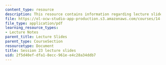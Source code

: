 ```yaml
---
content_type: resource
description: This resource contains information regarding lecture slide 23.
file: https://ol-ocw-studio-app-production.s3.amazonaws.com/courses/14-581-international-economics-i-spring-2013/2f5d40efdfa18ecc961ee4c28a34ddb7_MIT14_581S13_Lecslides23.pdf
file_type: application/pdf
learning_resource_types:
- Lecture Notes
parent_title: Lecture Slides
parent_type: CourseSection
resourcetype: Document
title: Session 23 lecture slides
uid: 2f5d40ef-dfa1-8ecc-961e-e4c28a34ddb7
---
```

